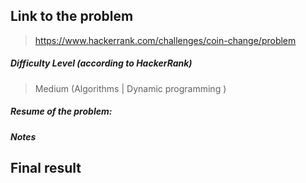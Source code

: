  ## Link to the problem
 
 > https://www.hackerrank.com/challenges/coin-change/problem
 
 ##### Difficulty Level (according to HackerRank)
 
 > Medium (Algorithms | Dynamic programming )
 
 ##### Resume of the problem:

 
 ##### Notes
 


## Final result


